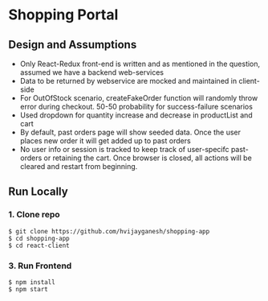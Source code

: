 # Shopping Portal

## Design and Assumptions

- Only React-Redux front-end is written and as mentioned in the question, assumed we have a backend web-services
- Data to be returned by webservice are mocked and maintained in client-side
- For OutOfStock scenario, createFakeOrder function will randomly throw error during checkout. 50-50 probability for success-failure scenarios
- Used dropdown for quantity increase and decrease in productList and cart
- By default, past orders page will show seeded data. Once the user places new order it will get added up to past orders
- No user info or session is tracked to keep track of user-specifc past-orders or retaining the cart. Once browser is closed, all actions will be cleared and restart from beginning.

## Run Locally

### 1. Clone repo

```
$ git clone https://github.com/hvijayganesh/shopping-app
$ cd shopping-app
$ cd react-client
```

### 3. Run Frontend

```
$ npm install
$ npm start
```